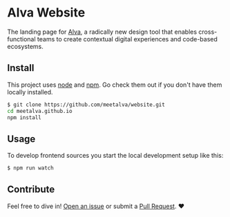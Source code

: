 # Alva Website
The landing page for [Alva](https://github.com/meetalva/alva), a radically new design tool that enables cross-functional teams to create contextual digital experiences and code-based ecosystems.


## Install

This project uses [node](http://nodejs.org) and [npm](https://npmjs.com). Go check them out if you don't have them locally installed.


```sh
$ git clone https://github.com/meetalva/website.git
cd meetalva.github.io
npm install
```
## Usage

To develop frontend sources you start the local development
setup like this:

```sh
$ npm run watch
```

## Contribute

Feel free to dive in! [Open an issue](https://github.com/meetalva/meetalva.github.io/issues/new) or submit a [Pull Request](https://github.com/meetalva/meetalva.github.io/pull/new/master). :heart:
